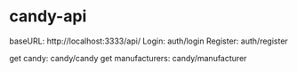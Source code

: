 # candy-api

baseURL: http://localhost:3333/api/
Login: auth/login
Register: auth/register

get candy: candy/candy
get manufacturers: candy/manufacturer
